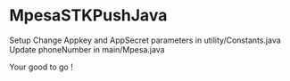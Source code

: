 # MpesaSTKPushJava

Setup
Change Appkey and AppSecret parameters in utility/Constants.java
Update phoneNumber in main/Mpesa.java

Your good to go !
